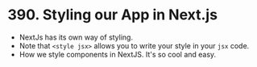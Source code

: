 # 390. Styling our App in Next.js
- NextJs has its own way of styling.
- Note that `<style jsx>` allows you to write your style in your `jsx` code.
- How we style components in NextJS. It's so cool and easy. 